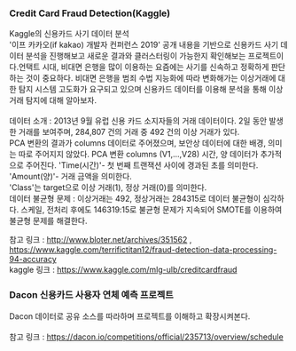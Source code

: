### Credit Card Fraud Detection(Kaggle)
Kaggle의 신용카드 사기 데이터 분석<br>
'이프 카카오(if kakao) 개발자 컨퍼런스 2019' 공개 내용을 기반으로 신용카드 사기 데이터 분석을 진행해보고 새로운 결과와 클러스터링이 가능한지 확인해보는 프로젝트이다.언택트 시대, 비대면 은행을 많이 이용하는 요즘에는 사기를 신속하고 정확하게 판단하는 것이 중요하다. 비대면 은행을 범죄 수법 지능화에 따라 변화해가는 이상거래에 대한 탐지 시스템 고도화가 요구되고 있으며 신용카드 데이터를 이용해 분석을 통해 이상거래 탐지에 대해 알아보자.<br><br>
데이터 소개 : 2013년 9월 유럽 신용 카드 소지자들의 거래 데이터이다. 2일 동안 발생한 거래를 보여주며, 284,807 건의 거래 중 492 건의 이상 거래가 있다.   
    PCA 변환의 결과가 columns 데이터로 주어졌으며, 보안상 데이터에 대한 배경, 의미는 따로 주어지지 않았다. PCA 변환 columns (V1,...,V28) 시간, 양 데이터가 추가적으로 주어진다. 'Time(시간)'- 첫 번째 트랜잭션 사이에 경과된 초를 의미한다. 'Amount(양)'- 거래 금액을 의미한다.    
    'Class'는 target으로 이상 거래(1), 정상 거래(0)를 의미한다.  
데이터 불균형 문제 : 이상거래는 492, 정상거래는 284315로 데이터 불균형이 심각하다. 스케일, 전처리 후에도 146319:15로 불균형 문제가 지속되어 SMOTE를 이용하여 불균형 문제를 해결한다.
    
참고 링크 : http://www.bloter.net/archives/351562 , https://www.kaggle.com/terrifictitan12/fraud-detection-data-processing-94-accuracy<br>
kaggle 링크 : https://www.kaggle.com/mlg-ulb/creditcardfraud

### Dacon 신용카드 사용자 연체 예측 프로젝트
Dacon 데이터로 공유 소스를 따라하며 프로젝트를 이해하고 확장시켜본다. <br><br>
참고 링크 : https://dacon.io/competitions/official/235713/overview/schedule
